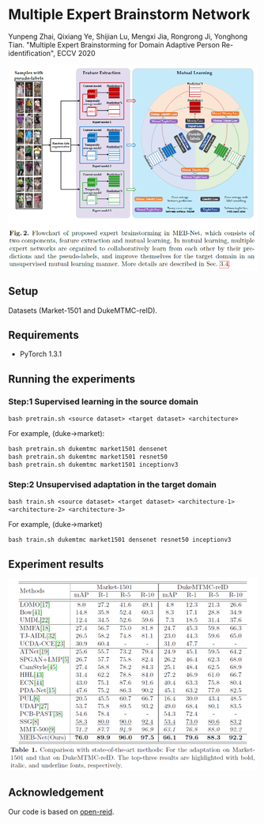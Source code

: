 # Multiple Expert Brainstorm Network

Yunpeng Zhai, Qixiang Ye, Shijian Lu, Mengxi Jia, Rongrong Ji, Yonghong Tian. "Multiple Expert Brainstorming for Domain Adaptive Person Re-identification", ECCV 2020

<!-- ![avatar](figs/fig1.png) -->

![avatar](figs/fig2.png)

<!-- ![avatar](figs/fig3.png) -->



<!-- ![avatar](figs/tab2.png) -->

## Setup

Datasets (Market-1501 and DukeMTMC-reID).

## Requirements

- PyTorch 1.3.1

## Running the experiments

### Step:1 Supervised learning in the source domain

```
bash pretrain.sh <source dataset> <target dataset> <architecture>
```
For example, (duke->market):
```
bash pretrain.sh dukemtmc market1501 densenet
bash pretrain.sh dukemtmc market1501 resnet50
bash pretrain.sh dukemtmc market1501 inceptionv3
```

### Step:2 Unsupervised adaptation in the target domain

```
bash train.sh <source dataset> <target dataset> <architecture-1> <architecture-2> <architecture-3>
```
For example, (duke->market)
```
bash train.sh dukemtmc market1501 densenet resnet50 inceptionv3
```
## Experiment results

![avatar](figs/tab1.png)

<!-- | Src -> Tgt Dataset     | mAP | Rank-1 | Rank-5 | Rank-10 | 
| :-------------------:  | :-------: | :-------------: |  :--------------:| :-------------: |
| DukeMTMC -> Market1501 | 76.0    | 89.9              | 96.0              | 97.5            | 
| Market1501 -> DukeMTMC | 66.1    | 79.6              | 88.3              | 92.2            |  -->

## Acknowledgement

Our code is based on [open-reid](https://github.com/Cysu/open-reid).